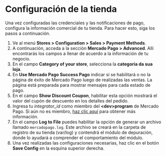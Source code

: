 # Configuración de la tienda
 
Una vez configuradas las credenciales y las notificaciones de pago, configura la información comercial de tu tienda. Para hacer esto, siga los pasos a continuación.

1. Ve al menú **Stores > Configuration > Sales > Payment Methods**.
2. A continuación, acceda a la sección **Mercado Pago > Advanced**. Allí encontrarás los campos a llenar de acuerdo a la información de tu negocio.
3. En el campo **Category of your store**, selecciona la **categoria da sua loja**.
4. En **Use Mercado Pago Success Pago** indicar si se habilitará o no la página de éxito de Mercado Pago luego de realizadas las ventas. La página está preparada para mostrar mensajes para cada estado de pago.
5. En el campo **Show Discount Coupon**, habilitar esta opción mostrará el valor del cupón de descuento en los detalles del pedido.
6. Ingresa tu *integrator_id* como miembro del **&lt;dev&gt;program** de Mercado Pago. Si aún no es miembro, [haz clic aquí](https://www.mercadopago[FAKER][URL][DOMAIN]/developers/es/developer-program) para obtener más información.
7. En el campo **Log to File** puedes habilitar la opción de generar un archivo llamado `mercadopago.log`. Este archivo se creará en la carpeta de registro de su tienda (var/log) y contendrá el módulo de depuración, donde lo ayudará a comprender el comportamiento del módulo.
8. Una vez realizadas las configuraciones necesarias, haz clic en el botón **Save Config**  en la esquina superior derecha.